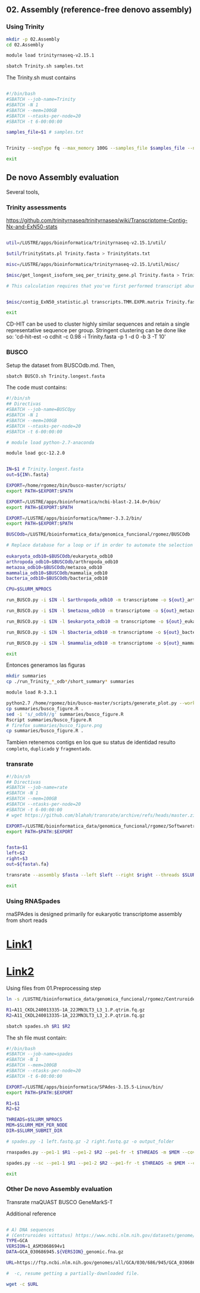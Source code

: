 
## 02. Assembly (reference-free denovo assembly)
### Using Trinity
```bash
mkdir -p 02.Assembly
cd 02.Assembly

module load trinityrnaseq-v2.15.1

sbatch Trinity.sh samples.txt

```

The Trinity.sh must contains
```bash

#!/bin/bash
#SBATCH --job-name=Trinity
#SBATCH -N 1
#SBATCH --mem=100GB
#SBATCH --ntasks-per-node=20
#SBATCH -t 6-00:00:00

samples_file=$1 # samples.txt 


Trinity --seqType fq --max_memory 100G --samples_file $samples_file --no_normalize_reads --CPU 20

exit
```

## De novo Assembly evaluation
Several tools, 
### Trinity assessments

https://github.com/trinityrnaseq/trinityrnaseq/wiki/Transcriptome-Contig-Nx-and-ExN50-stats

```bash

util=/LUSTRE/apps/bioinformatica/trinityrnaseq-v2.15.1/util/

$util/TrinityStats.pl Trinity.fasta > TrinityStats.txt

misc=/LUSTRE/apps/bioinformatica/trinityrnaseq-v2.15.1/util/misc/

$misc/get_longest_isoform_seq_per_trinity_gene.pl Trinity.fasta > Trinity.longest.fasta

# This calculation requires that you've first performed transcript abundance estimation, and can then be computed like so:


$misc/contig_ExN50_statistic.pl transcripts.TMM.EXPR.matrix Trinity.fasta transcript  | tee ExN50.transcript.stats

exit

```
CD-HIT can be used to cluster highly similar sequences and retain a single representative sequence per group. Stringent clustering can be done like so: 'cd-hit-est -o cdhit -c 0.98 -i Trinity.fasta -p 1 -d 0 -b 3 -T 10'

### BUSCO
Setup the dataset from BUSCOdb.md. Then, 

```bash
sbatch BUSCO.sh Trinity.longest.fasta
```

The code must contains:

```bash
#!/bin/sh
## Directivas
#SBATCH --job-name=BUSCOpy
#SBATCH -N 1
#SBATCH --mem=100GB
#SBATCH --ntasks-per-node=20
#SBATCH -t 6-00:00:00

# module load python-2.7-anaconda

module load gcc-12.2.0


IN=$1 # Trinity.longest.fasta
out=${IN%.fasta}

EXPORT=/home/rgomez/bin/busco-master/scripts/
export PATH=$EXPORT:$PATH

EXPORT=/LUSTRE/apps/bioinformatica/ncbi-blast-2.14.0+/bin/
export PATH=$EXPORT:$PATH

EXPORT=/LUSTRE/apps/bioinformatica/hmmer-3.3.2/bin/
export PATH=$EXPORT:$PATH

BUSCOdb=/LUSTRE/bioinformatica_data/genomica_funcional/rgomez/BUSCOdb

# Replace database for a loop or if in order to automate the selection of odb10 in the script run_BUSCO.py
 
eukaryota_odb10=$BUSCOdb/eukaryota_odb10
arthropoda_odb10=$BUSCOdb/arthropoda_odb10
metazoa_odb10=$BUSCOdb/metazoa_odb10
mammalia_odb10=$BUSCOdb/mammalia_odb10
bacteria_odb10=$BUSCOdb/bacteria_odb10

CPU=$SLURM_NPROCS

run_BUSCO.py -i $IN -l $arthropoda_odb10 -m transcriptome -o ${out}_arthropoda_odb10 -c $CPU

run_BUSCO.py -i $IN -l $metazoa_odb10 -m transcriptome -o ${out}_metazoa_odb10 -c $CPU

run_BUSCO.py -i $IN -l $eukaryota_odb10 -m transcriptome -o ${out}_eukaryota_odb10 -c $CPU

run_BUSCO.py -i $IN -l $bacteria_odb10 -m transcriptome -o ${out}_bacteria_odb10 -c $CPU

run_BUSCO.py -i $IN -l $mammalia_odb10 -m transcriptome -o ${out}_mammalia_odb10 -c $CPU

exit
```

Entonces generamos las figuras

```bash
mkdir summaries
cp ./run_Trinity_*_odb*/short_summary* summaries

module load R-3.3.1

python2.7 /home/rgomez/bin/busco-master/scripts/generate_plot.py --working_directory ./summaries/
cp summaries/busco_figure.R .
sed -i 's/_odb9//g' summaries/busco_figure.R
Rscript summaries/busco_figure.R
# firefox summaries/busco_figure.png
cp summaries/busco_figure.R .
```

Tambien retenemos contigs en los que su status de identidad resulto `completo`, `duplicado` y `fragmentado`.


### transrate
```bash
#!/bin/sh
## Directivas
#SBATCH --job-name=rate
#SBATCH -N 1
#SBATCH --mem=100GB
#SBATCH --ntasks-per-node=20
#SBATCH -t 6-00:00:00
# wget https://github.com/blahah/transrate/archive/refs/heads/master.zip

EXPORT=/LUSTRE/bioinformatica_data/genomica_funcional/rgomez/Softwaretransrate-master/bin/transrate
export PATH=$PATH:$EXPORT


fasta=$1
left=$2
right=$3
out=${fasta%.fa}

transrate --assembly $fasta --left $left --right $right --threads $SLURM_NPROCS --output ${out}_transrate

exit

```

### Using RNASpades

rnaSPAdes is designed primarily for eukaryotic transcriptome assembly from short reads

# [Link1](https://www.rna.uni-jena.de/supplements/assembly/)
# [Link2](https://github.com/ablab/spades/blob/next/docs/rna.md)

Using files from 01.Preprocessing step
```bash
ln -s /LUSTRE/bioinformatica_data/genomica_funcional/rgomez/Centruroides/01.Preprocess/*.P.qtrim.fq.gz .

R1=A11_CKDL240013335-1A_22JMN3LT3_L3_1.P.qtrim.fq.gz
R2=A11_CKDL240013335-1A_22JMN3LT3_L3_2.P.qtrim.fq.gz

sbatch spades.sh $R1 $R2
```
The sh file must contain:

```bash
#!/bin/bash
#SBATCH --job-name=spades
#SBATCH -N 1
#SBATCH --mem=100GB
#SBATCH --ntasks-per-node=20
#SBATCH -t 6-00:00:00

EXPORT=/LUSTRE/apps/bioinformatica/SPAdes-3.15.5-Linux/bin/
export PATH=$PATH:$EXPORT

R1=$1
R2=$2

THREADS=$SLURM_NPROCS
MEM=$SLURM_MEM_PER_NODE
DIR=$SLURM_SUBMIT_DIR

# spades.py -1 left.fastq.gz -2 right.fastq.gz -o output_folder

rnaspades.py --pe1-1 $R1 --pe1-2 $R2 --pe1-fr -t $THREADS -m $MEM --cov-cutoff auto -o $DIR/rnaspades/

spades.py --sc --pe1-1 $R1 --pe1-2 $R2 --pe1-fr -t $THREADS -m $MEM --cov-cutoff auto -o $DIR/spades/

exit

```

### Other De novo Assembly evaluation
Transrate
rnaQUAST 
BUSCO 
GeneMarkS-T 

Additional reference 
```bash

# A) DNA sequences
# (Centruroides vittatus) https://www.ncbi.nlm.nih.gov/datasets/genome/GCA_030686945.1/
TYPE=GCA
VERSION=1_ASM3068694v1
DATA=GCA_030686945.${VERSION}_genomic.fna.gz

URL=https://ftp.ncbi.nlm.nih.gov/genomes/all/GCA/030/686/945/GCA_030686945.1_ASM3068694v1/$DATA

#  -c, resume getting a partially-downloaded file.

wget -c $URL
```